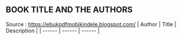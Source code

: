 ## BOOK TITLE AND THE AUTHORS
Source : https://ebukpdfmobikindele.blogspot.com/
| Author | Title | Description |
| ------ | ------ | ------ |
